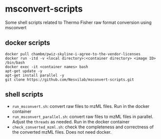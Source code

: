 # msconvert-scripts
Some shell scripts related to Thermo Fisher raw format conversion using msconvert

## docker scripts
```shell
docker pull chambm/pwiz-skyline-i-agree-to-the-vendor-licenses
docker run -itd -v <local directory>:<container directory> <image ID> /bin/bash
docker exec -it <container names> bash
apt-get update -y
apt-get install parallel -y 
git clone https://github.com/Nesvilab/msconvert-scripts.git
```

## shell scripts
- `run_msconvert.sh`: convert raw files to mzML files. Run in the docker container
- `run_msconvert_parallel.sh`: convert raw files to mzML files in parallel. Adjust the `threads` as needed. Run in the docker container
- `check_converted_mzml.sh`: check the completeness and correctness of the converted mzML files. Does not need docker.
